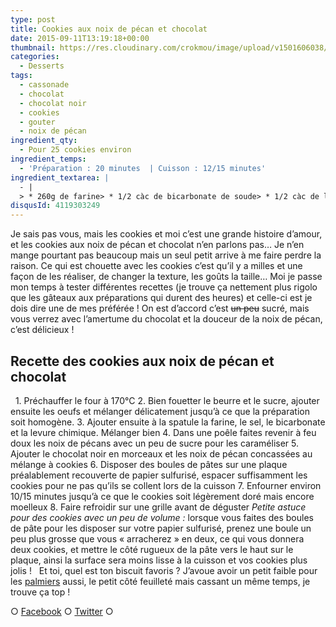 ```yaml
---
type: post
title: Cookies aux noix de pécan et chocolat
date: 2015-09-11T13:19:18+00:00
thumbnail: https://res.cloudinary.com/crokmou/image/upload/v1501606038/recette-cookies-noix-de-pecan-crokmou-blog-culinaire-73x110_jwuxxn.jpg
categories: 
  - Desserts
tags: 
  - cassonade
  - chocolat
  - chocolat noir
  - cookies
  - gouter
  - noix de pécan
ingredient_qty: 
  - Pour 25 cookies environ
ingredient_temps: 
  - 'Préparation : 20 minutes  | Cuisson : 12/15 minutes'
ingredient_textarea: |
  - |
  > * 260g de farine> * 1/2 càc de bicarbonate de soude> * 1/2 càc de levure chimique> * 1/2 càc de sel> * 170g de beurre mou> * 75g d'oeuf> * 180g de cassonnade> * 150g de sucre> * 10g de sucre vanillé> * 300g de pépites de chocolat noir <del>très noir</del>> * 150g de noix de pécan
disqusId: 4119303249
---
```


Je sais pas vous, mais les cookies et moi c’est une grande histoire d’amour, et les cookies aux noix de pécan et chocolat n’en parlons pas… Je n’en mange pourtant pas beaucoup mais un seul petit arrive à me faire perdre la raison. Ce qui est chouette avec les cookies c’est qu’il y a milles et une façon de les réaliser, de changer la texture, les goûts la taille… Moi je passe mon temps à tester différentes recettes (je trouve ça nettement plus rigolo que les gâteaux aux préparations qui durent des heures) et celle-ci est je dois dire une de mes préférée ! On est d’accord c’est <del>un peu</del> sucré, mais vous verrez avec l’amertume du chocolat et la douceur de la noix de pécan, c’est délicieux !    

## **Recette des cookies aux noix de pécan et chocolat**

  1\. Préchauffer le four à 170°C 2\. Bien fouetter le beurre et le sucre, ajouter ensuite les oeufs et mélanger délicatement jusqu’à ce que la préparation soit homogène. 3\. Ajouter ensuite à la spatule la farine, le sel, le bicarbonate et la levure chimique. Mélanger bien 4\. Dans une poêle faites revenir à feu doux les noix de pécans avec un peu de sucre pour les caraméliser 5\. Ajouter le chocolat noir en morceaux et les noix de pécan concassées au mélange à cookies 6\. Disposer des boules de pâtes sur une plaque préalablement recouverte de papier sulfurisé, espacer suffisamment les cookies pour ne pas qu’ils se collent lors de la cuisson 7\. Enfourner environ 10/15 minutes jusqu’à ce que le cookies soit légèrement doré mais encore moelleux 8\. Faire refroidir sur une grille avant de déguster _Petite astuce pour des cookies avec un peu de volume :_ lorsque vous faites des boules de pâte pour les disposer sur votre papier sulfurisé, prenez une boule un peu plus grosse que vous « arracherez » en deux, ce qui vous donnera deux cookies, et mettre le côté rugueux de la pâte vers le haut sur le plaque, ainsi la surface sera moins lisse à la cuisson et vos cookies plus jolis !   Et toi, quel est ton biscuit favoris ? J’avoue avoir un petit faible pour les [palmiers](http://www.crokmou.com/2012/06/palmiers-biscuits-feuilletes) aussi, le petit côté feuilleté mais cassant un même temps, je trouve ça top !  

○ [Facebook](https://www.facebook.com/crokmou.blog) ○ [Twitter](https://twitter.com/Crokmou) ○